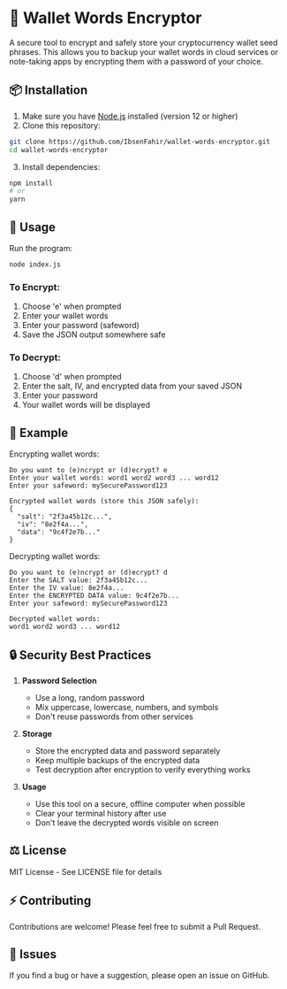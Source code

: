# 🔐 Wallet Words Encryptor

A secure tool to encrypt and safely store your cryptocurrency wallet seed phrases. This allows you to backup your wallet words in cloud services or note-taking apps by encrypting them with a password of your choice.

## 📦 Installation

1. Make sure you have [Node.js](https://nodejs.org/) installed (version 12 or higher)
2. Clone this repository:

```bash
git clone https://github.com/IbsenFahir/wallet-words-encryptor.git
cd wallet-words-encryptor
```

3. Install dependencies:

```bash
npm install
# or
yarn
```

## 🚀 Usage

Run the program:

```bash
node index.js
```

### To Encrypt:

1. Choose 'e' when prompted
2. Enter your wallet words
3. Enter your password (safeword)
4. Save the JSON output somewhere safe

### To Decrypt:

1. Choose 'd' when prompted
2. Enter the salt, IV, and encrypted data from your saved JSON
3. Enter your password
4. Your wallet words will be displayed

## 📝 Example

Encrypting wallet words:

```
Do you want to (e)ncrypt or (d)ecrypt? e
Enter your wallet words: word1 word2 word3 ... word12
Enter your safeword: mySecurePassword123

Encrypted wallet words (store this JSON safely):
{
  "salt": "2f3a45b12c...",
  "iv": "8e2f4a...",
  "data": "9c4f2e7b..."
}
```

Decrypting wallet words:

```
Do you want to (e)ncrypt or (d)ecrypt? d
Enter the SALT value: 2f3a45b12c...
Enter the IV value: 8e2f4a...
Enter the ENCRYPTED DATA value: 9c4f2e7b...
Enter your safeword: mySecurePassword123

Decrypted wallet words:
word1 word2 word3 ... word12
```

## 🔒 Security Best Practices

1. **Password Selection**

   - Use a long, random password
   - Mix uppercase, lowercase, numbers, and symbols
   - Don't reuse passwords from other services
2. **Storage**

   - Store the encrypted data and password separately
   - Keep multiple backups of the encrypted data
   - Test decryption after encryption to verify everything works
3. **Usage**

   - Use this tool on a secure, offline computer when possible
   - Clear your terminal history after use
   - Don't leave the decrypted words visible on screen

## ⚖️ License

MIT License - See LICENSE file for details

## ⚡ Contributing

Contributions are welcome! Please feel free to submit a Pull Request.

## 🐛 Issues

If you find a bug or have a suggestion, please open an issue on GitHub.

